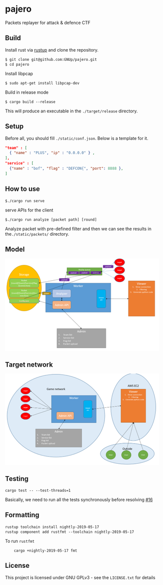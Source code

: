 # pajero

Packets replayer for attack &amp; defence CTF

## Build

Install rust via [rustup](https://rustup.rs/) and clone the repository.

```shell
$ git clone git@github.com:GNUp/pajero.git
$ cd pajero
```

Install libpcap

```shell
$ sudo apt-get install libpcap-dev
```

Build in release mode

```shell
$ cargo build --release
```

This will produce an executable in the `./target/release` directory.

## Setup

Before all, you should fill `./static/conf.json`. Below is a template for it.

```json
"team" : [
  { "name" : "PLUS", "ip" : "0.0.0.0" } , 
],
"service" : [
  {"name" : "bof", "flag" : "DEFCON{", "port": 8888 }, 
]
```

## How to use

```
$./cargo run serve
```

serve APIs for the client

```
$./cargo run analyze [packet path] [round]
```

Analyze packet with pre-defined filter and then we can see the results in the`./static/packets/` directory.

## Model
![model](https://github.com/GNUp/pajero/blob/master/model.png)
## Target network
![network](https://github.com/GNUp/pajero/blob/master/network.png)

## Testing

```
cargo test -- --test-threads=1
```

Basically, we need to run all the tests synchronously before resolving [#16](https://github.com/GNUp/pajero/issues/26)

## Formatting

```
rustup toolchain install nightly-2019-05-17
rustup component add rustfmt --toolchain nightly-2019-05-17
```

To run `rustfmt`

```
    cargo +nightly-2019-05-17 fmt
```

## License

This project is licensed under GNU GPLv3 - see the `LICENSE.txt` for details